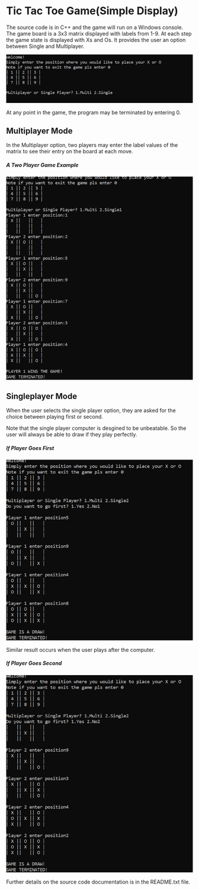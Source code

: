 # Tic Tac Toe Game(Simple Display)
 The source code is in C++ and the game will run on a Windows console. The game board is a 3x3 matrix displayed with labels from 1-9. At each step the game state is displayed with Xs and Os. It provides the user an option between Single and Multiplayer. 
 
![alt text](SS1.jpg "The Starting Screen")

At any point in the game, the program may be terminated by entering 0.

## Multiplayer Mode

In the Multiplayer option, two players may enter the label values of the matrix to see their entry on the board at each move. 

##### A Two Player Game Example

![alt text](SS2.jpg "An example game between two players")

## Singleplayer Mode

When the user selects the single player option, they are asked for the choice between playing first or second.

Note that the single player computer is desgined to be unbeatable. So the user will always be able to draw if they play perfectly.

##### If Player Goes First

![alt text](SS3.jpg "An example game when the player plays first")

Similar result occurs when the user plays after the computer.

##### If Player Goes Second

![alt text](SS4.jpg "An example game when computer plays first")

Further details on the source code documentation is in the README.txt file. 

